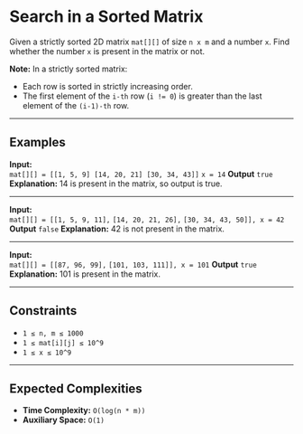 # Search in a Sorted Matrix

Given a strictly sorted 2D matrix `mat[][]` of size `n x m` and a number `x`. Find whether the number `x` is present in the matrix or not.  

**Note:** In a strictly sorted matrix:  
- Each row is sorted in strictly increasing order.  
- The first element of the `i-th` row (`i != 0`) is greater than the last element of the `(i-1)-th` row.  

---

## Examples

**Input:**  
`mat[][] = [[1, 5, 9] [14, 20, 21] [30, 34, 43]]`
`x = 14`
**Output**
`true`
**Explanation:** 14 is present in the matrix, so output is true.  

---

**Input:**  
`mat[][] = [[1, 5, 9, 11],`
`[14, 20, 21, 26],`
`[30, 34, 43, 50]], x = 42`
**Output**
`false`
**Explanation:** 42 is not present in the matrix.  

---

**Input:**  
`mat[][] = [[87, 96, 99],`
`[101, 103, 111]], x = 101`
**Output**
`true`
**Explanation:** 101 is present in the matrix.  

---

## Constraints
- `1 ≤ n, m ≤ 1000`  
- `1 ≤ mat[i][j] ≤ 10^9`  
- `1 ≤ x ≤ 10^9`  

---

## Expected Complexities
- **Time Complexity:** `O(log(n * m))`  
- **Auxiliary Space:** `O(1)`  
